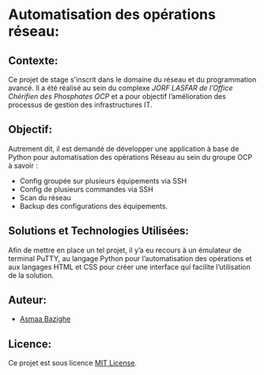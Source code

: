 # Automatisation des opérations réseau:
## Contexte:
Ce projet de stage s'inscrit dans le domaine du réseau et du programmation avancé. Il a été réalisé au sein du complexe *JORF LASFAR de l’Office Chérifien des Phosphates OCP* et a pour objectif l’amélioration des processus de gestion
des infrastructures IT.
## Objectif:
Autrement dit, il est demandé de développer une application à base de Python pour automatisation des opérations Réseau au sein du groupe OCP à savoir :

* Config groupée sur plusieurs équipements via SSH
* Config de plusieurs commandes via SSH
* Scan du réseau
* Backup des configurations des équipements.
## Solutions et Technologies Utilisées:
Afin de mettre en place un tel projet, il y’a eu recours à un émulateur de terminal PuTTY, au langage Python pour l’automatisation des opérations et aux
langages HTML et CSS pour créer une interface qui facilite l’utilisation de la solution.
## Auteur:
- [Asmaa Bazighe](https://github.com/AsmaaBazighe)
## Licence:
Ce projet est sous licence [MIT License](https://opensource.org/licenses/MIT).


